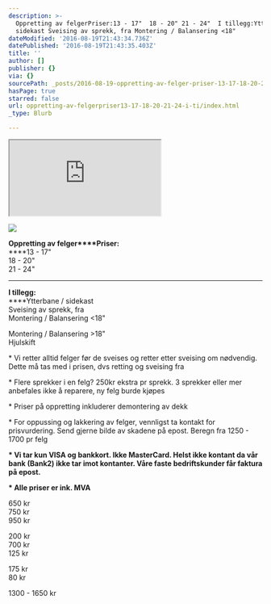 ```yaml
---
description: >-
  Oppretting av felgerPriser:13 - 17"  18 - 20" 21 - 24"  I tillegg:Ytterbane /
  sidekast Sveising av sprekk, fra Montering / Balansering <18"
dateModified: '2016-08-19T21:43:34.736Z'
datePublished: '2016-08-19T21:43:35.403Z'
title: ''
author: []
publisher: {}
via: {}
sourcePath: _posts/2016-08-19-oppretting-av-felger-priser-13-17-18-20-21-24.md
hasPage: true
starred: false
url: oppretting-av-felgerpriser13-17-18-20-21-24-i-ti/index.html
_type: Blurb

---
```

<iframe src="https://the-grid.github.io/ed-location/?latitude=59.920128&amp;longitude=10.826945&amp;zoom=12&amp;address=Caspar%20Storms%20vei%2010%2C%20Oslo%2C%200664%20Oslo%2C%20Norway" style=""></iframe>

![](https://the-grid-user-content.s3-us-west-2.amazonaws.com/fb28cac7-1d17-4596-afcf-2d308328edae.jpg)

**Oppretting av felger****Priser:**  
****13 - 17"   
18 - 20"  
21 - 24"   
****  
**I tillegg:**  
****Ytterbane / sidekast  
Sveising av sprekk, fra  
Montering / Balansering <18"

Montering / Balansering \>18"  
Hjulskift

\* Vi retter alltid felger før de sveises og retter etter sveising om nødvendig. Dette må tas med i prisen, dvs retting og sveising fra

\* Flere sprekker i en felg? 250kr ekstra pr sprekk. 3 sprekker eller mer anbefales ikke å reparere, ny felg burde kjøpes

\* Priser på oppretting inkluderer demontering av dekk

\* For oppussing og lakkering av felger, vennligst ta kontakt for prisvurdering. Send gjerne bilde av skadene på epost. Beregn fra 1250 - 1700 pr felg

**\* Vi tar kun VISA og bankkort. Ikke MasterCard. Helst ikke kontant da vår bank (Bank2) ikke tar imot kontanter. Våre faste bedriftskunder får faktura på epost.**

**\* Alle priser er ink. MVA**

650 kr  
750 kr  
950 kr  
  
  
200 kr  
700 kr  
125 kr

175 kr  
80 kr  

1300 - 1650 kr